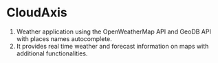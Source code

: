 # CloudAxis
1. Weather application using the OpenWeatherMap API and GeoDB API with places names autocomplete. 
2. It provides real time weather and forecast information on maps with additional functionalities.
